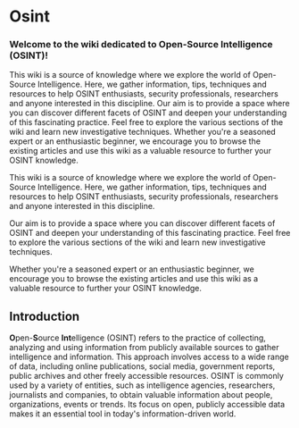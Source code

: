 # Osint

<div class="expandable">
<div class="exTitle"><h3>Welcome to the wiki dedicated to Open-Source Intelligence (OSINT)!</h3></div><div class="exContent">This wiki is a source of knowledge where we explore the world of Open-Source Intelligence. Here, we gather information, tips, techniques and resources to help OSINT enthusiasts, security professionals, researchers and anyone interested in this discipline.
Our aim is to provide a space where you can discover different facets of OSINT and deepen your understanding of this fascinating practice. Feel free to explore the various sections of the wiki and learn new investigative techniques.
Whether you're a seasoned expert or an enthusiastic beginner, we encourage you to browse the existing articles and use this wiki as a valuable resource to further your OSINT knowledge.</div>
</div>
<!-- <details>
  <summary>Welcome to the wiki dedicated to Open-Source Intelligence (OSINT)!</summary>
Contenu extensible de la section pliable.
Vous pouvez ajouter du texte, des images, des liens, etc.
</details> -->

This wiki is a source of knowledge where we explore the world of Open-Source Intelligence. Here, we gather information, tips, techniques and resources to help OSINT enthusiasts, security professionals, researchers and anyone interested in this discipline.

Our aim is to provide a space where you can discover different facets of OSINT and deepen your understanding of this fascinating practice. Feel free to explore the various sections of the wiki and learn new investigative techniques.

Whether you're a seasoned expert or an enthusiastic beginner, we encourage you to browse the existing articles and use this wiki as a valuable resource to further your OSINT knowledge.

<div class="line"></div>

## Introduction

<span style="color: var(--primary-color);">**O**</span>pen-<span style="color: var(--primary-color);">**S**</span>ource <span style="color: var(--primary-color);">**Int**</span>elligence (OSINT) refers to the practice of collecting, analyzing and using information from publicly available sources to gather intelligence and information. This approach involves access to a wide range of data, including online publications, social media, government reports, public archives and other freely accessible resources. OSINT is commonly used by a variety of entities, such as intelligence agencies, researchers, journalists and companies, to obtain valuable information about people, organizations, events or trends. Its focus on open, publicly accessible data makes it an essential tool in today's information-driven world.
